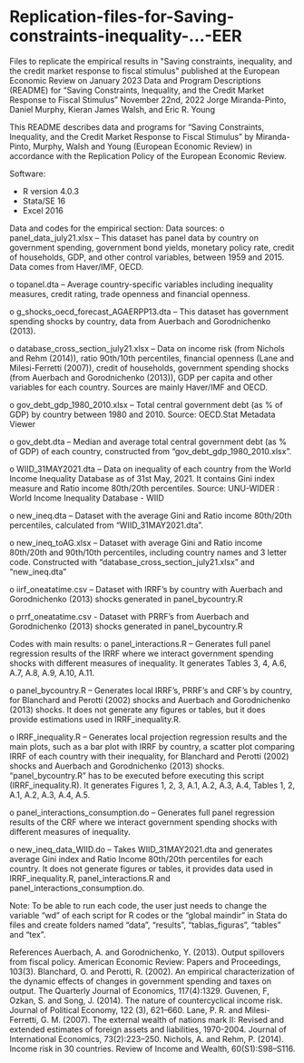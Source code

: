 # Replication-files-for-Saving-constraints-inequality-...-EER
Files to replicate the empirical results in "Saving constraints, inequality, and the credit market response to fiscal stimulus" published at the European Economic Review on January 2023
Data and Program Descriptions (README) for “Saving Constraints, Inequality, and the Credit Market Response to Fiscal Stimulus”
November 22nd, 2022
Jorge Miranda-Pinto, Daniel Murphy, Kieran James Walsh, and Eric R. Young

This README describes data and programs for “Saving Constraints, Inequality, and the Credit Market Response to Fiscal Stimulus” by Miranda-Pinto, Murphy, Walsh and Young (European Economic Review) in accordance with the Replication Policy of the European Economic Review.

Software:
-	R version 4.0.3
-	Stata/SE 16
-	Excel 2016

Data and codes for the empirical section:
Data sources:
o	panel_data_july21.xlsx – This dataset has panel data by country on government spending, government bond yields, monetary policy rate, credit of households, GDP, and other control variables, between 1959 and 2015. Data comes from Haver/IMF, OECD.

o	topanel.dta – Average country-specific variables including inequality measures, credit rating, trade openness and financial openness. 

o	g_shocks_oecd_forecast_AGAERPP13.dta – This dataset has government spending shocks by country, data from Auerbach and Gorodnichenko (2013).

o	database_cross_section_july21.xlsx – Data on income risk (from Nichols and Rehm (2014)), ratio 90th/10th percentiles, financial openness (Lane and Milesi-Ferretti (2007)), credit of households, government spending shocks (from Auerbach and Gorodnichenko (2013)), GDP per capita and other variables for each country. Sources are mainly Haver/IMF and OECD. 

o	gov_debt_gdp_1980_2010.xlsx – Total central government debt (as % of GDP) by country between 1980 and 2010. Source: OECD.Stat Metadata Viewer

o	gov_debt.dta – Median and average total central government debt (as % of GDP) of each country, constructed from “gov_debt_gdp_1980_2010.xlsx”.  

o	WIID_31MAY2021.dta – Data on inequality of each country from the World Income Inequality Database as of 31st May, 2021. It contains Gini index measure and Ratio income 80th/20th percentiles. Source: UNU-WIDER : World Income Inequality Database - WIID

o	new_ineq.dta – Dataset with the average Gini and Ratio income 80th/20th percentiles, calculated from “WIID_31MAY2021.dta”. 

o	new_ineq_toAG.xlsx – Dataset with average Gini and Ratio income 80th/20th and 90th/10th percentiles, including country names and 3 letter code. Constructed with “database_cross_section_july21.xlsx” and “new_ineq.dta”


o	iirf_oneatatime.csv – Dataset with IRRF’s by country with Auerbach and Gorodnichenko (2013) shocks generated in panel_bycountry.R 

o	prrf_oneatatime.csv - Dataset with PRRF’s from Auerbach and Gorodnichenko (2013) shocks generated in panel_bycountry.R

Codes with main results:
o	panel_interactions.R – Generates full panel regression results of the IRRF where we interact government spending shocks with different measures of inequality. It generates Tables 3, 4, A.6, A.7, A.8, A.9, A.10, A.11.

o	panel_bycountry.R – Generates local IRRF’s, PRRF’s and CRF’s by country, for Blanchard and Perotti (2002) shocks and Auerbach and Gorodnichenko (2013) shocks. It does not generate any figures or tables, but it does provide estimations used in IRRF_inequality.R.

o	IRRF_inequality.R – Generates local projection regression results and the main plots, such as a bar plot with IRRF by country, a scatter plot comparing IRRF of each country with their inequality, for Blanchard and Perotti (2002) shocks and Auerbach and Gorodnichenko (2013) shocks. “panel_bycountry.R” has to be executed before executing this script (IRRF_inequality.R). It generates Figures 1, 2, 3, A.1, A.2, A.3, A.4, Tables 1, 2, A.1, A.2, A.3, A.4, A.5.

o	panel_interactions_consumption.do – Generates full panel regression results of the CRF where we interact government spending shocks with different measures of inequality. 

o	new_ineq_data_WIID.do – Takes WIID_31MAY2021.dta and generates average Gini index and Ratio Income 80th/20th percentiles for each country. It does not generate figures or tables, it provides data used in IRRF_inequality.R, panel_interactions.R and panel_interactions_consumption.do. 

Note: To be able to run each code, the user just needs to change the variable “wd” of each script for R codes or the “global maindir” in Stata do files and create folders named “data”, “results”, “tablas_figuras”, “tables” and “tex”.	

References
Auerbach, A. and Gorodnichenko, Y. (2013). Output spillovers from fiscal policy. American Economic Review: Papers and Proceedings, 103(3).
Blanchard, O. and Perotti, R. (2002). An empirical characterization of the dynamic effects of changes in government spending and taxes on output. The Quarterly Journal of Economics, 117(4):1329.
Guvenen, F, Ozkan, S. and Song, J. (2014). The nature of countercyclical income risk. Journal of Political Economy, 122 (3), 621–660.
Lane, P. R. and Milesi-Ferretti, G. M. (2007). The external wealth of nations mark II: Revised and extended estimates of foreign assets and liabilities, 1970-2004. Journal of International Economics, 73(2):223–250.
Nichols, A. and Rehm, P. (2014). Income risk in 30 countries. Review of Income and Wealth, 60(S1):S98–S116.
